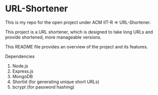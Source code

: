 # URL-Shortener
This is my repo for the open project under ACM IIT-R => URL-Shortener.

This project is a URL shortener, which is designed to take long URLs and provide shortened, more manageable versions. 

This README file provides an overview of the project and its features.

Dependencies
  1. Node.js
  2. Express.js
  3. MongoDB
  4. Shortid (for generating unique short URLs)
  5. bcrypt (for password hashing)
